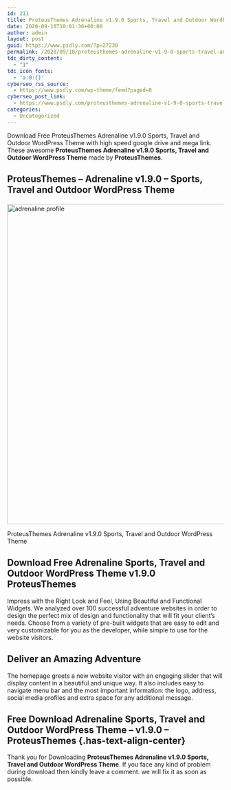 ```yaml
---
id: 211
title: ProteusThemes Adrenaline v1.9.0 Sports, Travel and Outdoor WordPress Theme
date: 2020-09-10T10:01:36+00:00
author: admin
layout: post
guid: https://www.psdly.com/?p=27230
permalink: /2020/09/10/proteusthemes-adrenaline-v1-9-0-sports-travel-and-outdoor-wordpress-theme/
tdc_dirty_content:
  - "1"
tdc_icon_fonts:
  - 'a:0:{}'
cyberseo_rss_source:
  - https://www.psdly.com/wp-theme/feed?paged=8
cyberseo_post_link:
  - https://www.psdly.com/proteusthemes-adrenaline-v1-9-0-sports-travel-and-outdoor-wordpress-theme
categories:
  - Uncategorized
---
```

Download Free ProteusThemes Adrenaline v1.9.0 Sports, Travel and Outdoor WordPress Theme with high speed google drive and mega link. These awesome&nbsp;**ProteusThemes Adrenaline v1.9.0 Sports, Travel and Outdoor WordPress Theme**&nbsp;made by&nbsp;**ProteusThemes**.

## **ProteusThemes – Adrenaline v1.9.0 – Sports, Travel and Outdoor WordPress Theme**<figure class="wp-block-image size-large is-resized">

<img loading="lazy" src="https://i2.wp.com/www.psdly.com/wp-content/uploads/2020/09/adrenaline-profile.jpg?resize=992%2C744&ssl=1" alt="adrenaline profile" class="wp-image-27231" width="992" height="744" srcset="https://i2.wp.com/www.psdly.com/wp-content/uploads/2020/09/adrenaline-profile.jpg?w=880&ssl=1 880w, https://i2.wp.com/www.psdly.com/wp-content/uploads/2020/09/adrenaline-profile.jpg?resize=300%2C225&ssl=1 300w, https://i2.wp.com/www.psdly.com/wp-content/uploads/2020/09/adrenaline-profile.jpg?resize=768%2C576&ssl=1 768w, https://i2.wp.com/www.psdly.com/wp-content/uploads/2020/09/adrenaline-profile.jpg?resize=750%2C563&ssl=1 750w" sizes="(max-width: 992px) 100vw, 992px" title="ProteusThemes Adrenaline v1.9.0 Sports, Travel and Outdoor WordPress Theme 2" data-recalc-dims="1" /> <figcaption>ProteusThemes Adrenaline v1.9.0 Sports, Travel and Outdoor WordPress Theme</figcaption></figure> 

## **Download Free Adrenaline Sports, Travel and Outdoor WordPress Theme v1.9.0 ProteusThemes**

Impress with the Right Look and Feel, Using Beautiful and Functional Widgets. We analyzed over 100 successful adventure websites in order to design the perfect mix of design and functionality that will fit your client’s needs. Choose from a variety of pre-built widgets that are easy to edit and very customizable for you as the developer, while simple to use for the website visitors.

## **Deliver an Amazing Adventure**

The homepage greets a new website visitor with an engaging slider that will display content in a beautiful and unique way. It also includes easy to navigate menu bar and the most important information: the logo, address, social media profiles and extra space for any additional message.

## **Free Download Adrenaline Sports, Travel and Outdoor WordPress Theme – v1.9.0 – ProteusThemes** {.has-text-align-center}

Thank you for Downloading&nbsp;**ProteusThemes Adrenaline v1.9.0 Sports, Travel and Outdoor WordPress Theme**. If you face any kind of problem during download then kindly leave a comment. we will fix it as soon as possible.